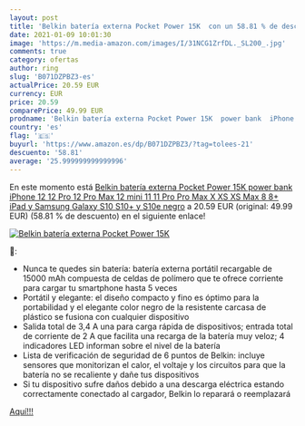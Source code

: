 ```yaml
---
layout: post
title: 'Belkin batería externa Pocket Power 15K  con un 58.81 % de descuento'
date: 2021-01-09 10:01:30
image: 'https://m.media-amazon.com/images/I/31NCG1ZrfDL._SL200_.jpg'
comments: true
category: ofertas
author: ring
slug: 'B071DZPBZ3-es'
actualPrice: 20.59 EUR
currency: EUR
price: 20.59
comparePrice: 49.99 EUR
prodname: 'Belkin batería externa Pocket Power 15K  power bank  iPhone 12  12 Pro  12 Pro Max  12 mini  11  11 Pro  Pro Max  X  XS  XS Max  8  8+  iPad y Samsung Galaxy S10  S10+ y S10e  negro'
country: 'es'
flag: '🇪🇸'
buyurl: 'https://www.amazon.es/dp/B071DZPBZ3/?tag=tolees-21'
descuento: '58.81'
average: '25.999999999999996'
---
```


En este momento está [Belkin batería externa Pocket Power 15K  power bank  iPhone 12  12 Pro  12 Pro Max  12 mini  11  11 Pro  Pro Max  X  XS  XS Max  8  8+  iPad y Samsung Galaxy S10  S10+ y S10e  negro](https://www.amazon.es/dp/B071DZPBZ3/?tag=tolees-21) a 20.59 EUR (original: 49.99 EUR) (58.81 %  de descuento) en el siguiente enlace!

[![Belkin batería externa Pocket Power 15K ](https://m.media-amazon.com/images/I/31NCG1ZrfDL._SL200_.jpg)](https://www.amazon.es/dp/B071DZPBZ3/?tag=tolees-21)

🔎:

- Nunca te quedes sin batería: batería externa portátil recargable de 15000 mAh compuesta de celdas de polímero que te ofrece corriente para cargar tu smartphone hasta 5 veces
- Portátil y elegante: el diseño compacto y fino es óptimo para la portabilidad y el elegante color negro de la resistente carcasa de plástico se fusiona con cualquier dispositivo
- Salida total de 3,4 A una para carga rápida de dispositivos; entrada total de corriente de 2 A que facilita una recarga de la batería muy veloz; 4 indicadores LED informan sobre el nivel de la batería
- Lista de verificación de seguridad de 6 puntos de Belkin: incluye sensores que monitorizan el calor, el voltaje y los circuitos para que la batería no se recaliente y dañe tus dispositivos
- Si tu dispositivo sufre daños debido a una descarga eléctrica estando correctamente conectado al cargador, Belkin lo reparará o reemplazará

[Aquí!!!](https://www.amazon.es/dp/B071DZPBZ3/?tag=tolees-21)
